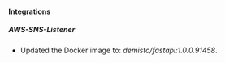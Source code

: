 #### Integrations
##### AWS-SNS-Listener
- Updated the Docker image to: *demisto/fastapi:1.0.0.91458*.
